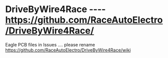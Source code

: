 # DriveByWire4Race  ---- https://github.com/RaceAutoElectro/DriveByWire4Race/


Eagle PCB files in Issues .... please rename 
https://github.com/RaceAutoElectro/DriveByWire4Race/wiki
